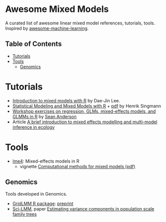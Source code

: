 # Awesome Mixed Models 

A curated list of awesome linear mixed model references, tutorials, tools.
Inspired by [awesome-machine-learning](https://github.com/josephmisiti/awesome-machine-learning).

## Table of Contents

- [Tutorials](#tutorials)
- [Tools](#Tools)
  - [Genomics](#Genomics)


# Tutorials

- [Introduction to mixed models with R](https://idaejin.github.io/bcam-courses/neiker-2016/material/mixed-models/) by Dae-Jin Lee.
- [Statistical Modeling and Mixed Models with R](https://github.com/singmann/mixed_model_workshop) + [pdf](https://cran.r-project.org/web/packages/afex/vignettes/introduction-mixed-models.pdf) by Henrik Singmann
- [Workshop exercises on regression, GLMs, mixed-effects models, and GLMMs in R](https://github.com/seananderson/glmm-course) by [Sean Anderson](https://github.com/seananderson)
- Article [A brief introduction to mixed effects modelling and multi-model inference in ecology](https://peerj.com/articles/4794/)

# Tools

- [lme4](https://github.com/lme4/lme4): Mixed-effects models in R
    - vignette [Computational methods for mixed models (pdf)](https://cran.r-project.org/web/packages/lme4/vignettes/Theory.pdf)

## Genomics

Tools developed in Genomics.

- [GridLMM R package](https://github.com/deruncie/GridLMM): [preprint](https://www.biorxiv.org/content/early/2018/07/23/373902)
- [Sci-LMM](https://github.com/TalShor/SciLMM), paper [Estimating variance components in population scale family trees](https://journals.plos.org/plosgenetics/article?id=10.1371/journal.pgen.1008124)
